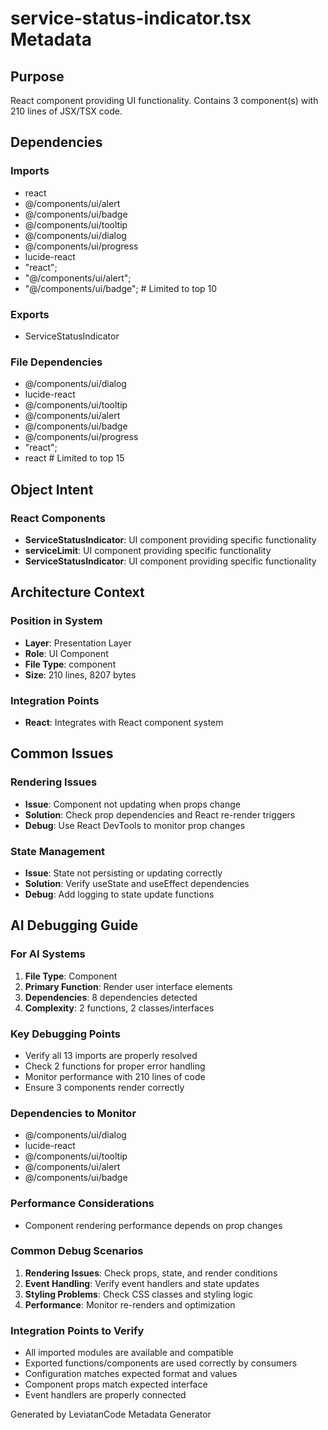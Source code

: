 # service-status-indicator.tsx Metadata

## Purpose
React component providing UI functionality. Contains 3 component(s) with 210 lines of JSX/TSX code.

## Dependencies

### Imports
- react
- @/components/ui/alert
- @/components/ui/badge
- @/components/ui/tooltip
- @/components/ui/dialog
- @/components/ui/progress
- lucide-react
- "react";
- "@/components/ui/alert";
- "@/components/ui/badge";  # Limited to top 10

### Exports
- ServiceStatusIndicator

### File Dependencies
- @/components/ui/dialog
- lucide-react
- @/components/ui/tooltip
- @/components/ui/alert
- @/components/ui/badge
- @/components/ui/progress
- "react";
- react  # Limited to top 15

## Object Intent

### React Components
- **ServiceStatusIndicator**: UI component providing specific functionality
- **serviceLimit**: UI component providing specific functionality
- **ServiceStatusIndicator**: UI component providing specific functionality


## Architecture Context

### Position in System
- **Layer**: Presentation Layer
- **Role**: UI Component
- **File Type**: component
- **Size**: 210 lines, 8207 bytes

### Integration Points
- **React**: Integrates with React component system

## Common Issues

### Rendering Issues
- **Issue**: Component not updating when props change
- **Solution**: Check prop dependencies and React re-render triggers
- **Debug**: Use React DevTools to monitor prop changes

### State Management
- **Issue**: State not persisting or updating correctly
- **Solution**: Verify useState and useEffect dependencies
- **Debug**: Add logging to state update functions

## AI Debugging Guide

### For AI Systems
1. **File Type**: Component
2. **Primary Function**: Render user interface elements
3. **Dependencies**: 8 dependencies detected
4. **Complexity**: 2 functions, 2 classes/interfaces

### Key Debugging Points
- Verify all 13 imports are properly resolved
- Check 2 functions for proper error handling
- Monitor performance with 210 lines of code
- Ensure 3 components render correctly

### Dependencies to Monitor
- @/components/ui/dialog
- lucide-react
- @/components/ui/tooltip
- @/components/ui/alert
- @/components/ui/badge

### Performance Considerations
- Component rendering performance depends on prop changes

### Common Debug Scenarios
1. **Rendering Issues**: Check props, state, and render conditions
2. **Event Handling**: Verify event handlers and state updates
3. **Styling Problems**: Check CSS classes and styling logic
4. **Performance**: Monitor re-renders and optimization

### Integration Points to Verify
- All imported modules are available and compatible
- Exported functions/components are used correctly by consumers
- Configuration matches expected format and values
- Component props match expected interface
- Event handlers are properly connected

Generated by LeviatanCode Metadata Generator
